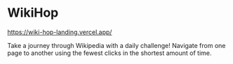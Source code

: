 # WikiHop

https://wiki-hop-landing.vercel.app/

Take a journey through Wikipedia with a daily challenge! Navigate from one page to another using the fewest clicks in the shortest amount of time.

